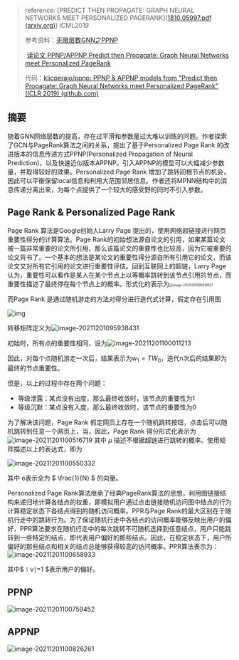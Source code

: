 > reference: [PREDICT THEN PROPAGATE: GRAPH NEURAL NETWORKS MEET PERSONALIZED PAGERANK]([1810.05997.pdf (arxiv.org)](https://arxiv.org/pdf/1810.05997.pdf)) ICML2019
>
> 参考资料：[无限层数GNN之PPNP](https://zhuanlan.zhihu.com/p/417615165)
>
> ​					[读论文 PPNP/APPNP Predict then Propagate: Graph Neural Networks meet Personalized PageRank](https://blog.csdn.net/PolarisRisingWar/article/details/118653133)
>
> 代码：[klicperajo/ppnp: PPNP & APPNP models from "Predict then Propagate: Graph Neural Networks meet Personalized PageRank" (ICLR 2019) (github.com)](https://github.com/klicperajo/ppnp)



## 摘要

随着GNN网络层数的提高，存在过平滑和参数量过大难以训练的问题。作者探索了GCN与PageRank算法之间的关系，提出了基于Personalized Page Rank 的改进版本的信息传递方式PPNP(Personalized Propagation of Neural Prediction)，以及快速近似版本APPNP。引入APPNP的模型可以大幅减少参数量，并取得较好的效果。Personalized Page Rank 增加了跳转回根节点的机会，因此可以平衡保留local信息和利用大范围邻居信息。作者还将MPNN结构中的消息传递分离出来，为每个点提供了一个较大的感受野的同时不引入参数。

## Page Rank & Personalized Page Rank

Page Rank 算法是Google创始人Larry Page 提出的，使用网络超链接进行网页重要性得分的计算算法。Page Rank的初始想法源自论文的引用，如果某篇论文被一篇非常重要的论文所引用，那么该篇论文的重要性也比较高，因为它被重要的论文背书了。一个基本的想法是某论文的重要性得分源自所有引用它的论文，而该论文又对所有它引用的论文进行重要性评估。回到互联网上的超链，Larry Page认为，重要性可以看作是某人在某个节点上以等概率跳转到该节点引用的节点，而重要性描述了最终停在每个节点上的概率。形式化的表示为<img src="https://cdn.jsdelivr.net/gh/Zhangxin98/Note@main/img/202112010958087.png" alt="image-20211201095819827" style="zoom: 50%;" />


而Page Rank 是通过随机游走的方法对得分进行迭代式计算，假定存在引用图

![img](https://cdn.jsdelivr.net/gh/Zhangxin98/Note@main/img/202112010959983.png)

转移矩阵定义为![image-20211201095938431](https://cdn.jsdelivr.net/gh/Zhangxin98/Note@main/img/202112010959469.png)

初始时，所有点的重要性相同，设为![image-20211201100011213](https://cdn.jsdelivr.net/gh/Zhangxin98/Note@main/img/202112011000249.png)

因此，对每个点随机游走一次后，结果表示为$w_1 = TW_0$，迭代n次后的结果即为最终的节点重要性。

但是，以上的过程中存在两个问题：

* 等级泄露：某点没有出度，那么最终收敛时，该节点的重要性为1
* 等级沉默：某点没有入度，那么最终收敛时，该节点的重要性为0

为了解决该问题，Page Rank 假定网页上存在一个随机跳转按钮，点击后可以随机跳转到任意一个网页上，当，因此，Page Rank 得分形式化表示为![image-20211201100516719](https://cdn.jsdelivr.net/gh/Zhangxin98/Note@main/img/202112011005758.png)
其中 *μ* 描述不根据超链进行跳转的概率。使用矩阵描述以上的表达式，即为

![image-20211201100550332](https://cdn.jsdelivr.net/gh/Zhangxin98/Note@main/img/202112011005370.png)

其中 e表示全为 $ \frac{1}{N} $ 的向量。


Personalized Page Rank算法继承了经典PageRank算法的思想，利用图链接结构来递归地计算各结点的权重，即模拟用户通过点击链接随机访问图中结点的行为 计算稳定状态下各结点得到的随机访问概率。PPR与Page Rank的最大区别在于随机行走中的跳转行为。为了保证随机行走中各结点的访问概率能够反映出用户的偏好，PPR算法要求在随机行走中的每次跳转不可随机选择到任意结点，用户只能跳转到一些特定的结点，即代表用户偏好的那些结点。因此，在稳定状态下，用户所偏好的那些结点和相关的结点总能够获得较高的访问概率。PPR算法表示为：
![image-20211201100658933](https://cdn.jsdelivr.net/gh/Zhangxin98/Note@main/img/202112011006970.png)

其中$∣v∣=1 $表示用户的偏好。


## PPNP

![image-20211201100759452](https://cdn.jsdelivr.net/gh/Zhangxin98/Note@main/img/202112011007580.png)

## APPNP

![image-20211201100826261](https://cdn.jsdelivr.net/gh/Zhangxin98/Note@main/img/202112011008314.png)

